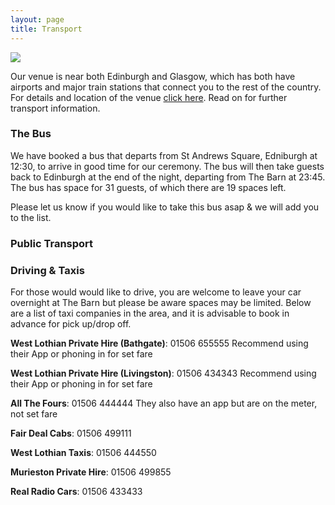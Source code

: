 ```yaml
---
layout: page
title: Transport
---
```


<a href="https://lh3.googleusercontent.com/tgGTI5ENL_tDQRi4vmQfQOTL3PoC87zLCCU6cP_1ZGEjB3NC19ND5yAB2CsG133iOPJ5bQ1zllY1e_f2RQxTk7oX3wtU4aaN3Lm0qXdz-EtSeI_1pm-bh29Q2htWpD-1jMY3qas_BA=w2400?source=screenshot.guru"> <img src="https://lh3.googleusercontent.com/tgGTI5ENL_tDQRi4vmQfQOTL3PoC87zLCCU6cP_1ZGEjB3NC19ND5yAB2CsG133iOPJ5bQ1zllY1e_f2RQxTk7oX3wtU4aaN3Lm0qXdz-EtSeI_1pm-bh29Q2htWpD-1jMY3qas_BA=w600-h315-p-k" /> </a>

Our venue is near both Edinburgh and Glasgow, which has both have airports and major train stations that connect you to the rest of the country. For details and location of the venue [click here](venue.md). Read on for further transport information.

### The Bus

We have booked a bus that departs from St Andrews Square, Edniburgh at 12:30, to arrive in good time for our ceremony. The bus will then take guests back to Edinburgh at the end of the night, departing from The Barn at 23:45. The bus has space for 31 guests, of which there are 19 spaces left. 

Please let us know if you would like to take this bus asap & we will add you to the list.

### Public Transport

### Driving & Taxis

For those would would like to drive, you are welcome to leave your car overnight at The Barn but please be aware spaces may be limited. Below are a list of taxi companies in the area, and it is advisable to book in advance for pick up/drop off.

**West Lothian Private Hire (Bathgate)**: 01506 655555
Recommend using their App or phoning in for set fare

**West Lothian Private Hire (Livingston)**: 01506 434343
Recommend using their App or phoning in for set fare

**All The Fours**: 01506 444444
They also have an app but are on the meter, not set fare

**Fair Deal Cabs**: 01506 499111

**West Lothian Taxis**: 01506 444550

**Murieston Private Hire**: 01506 499855

**Real Radio Cars**: 01506 433433
